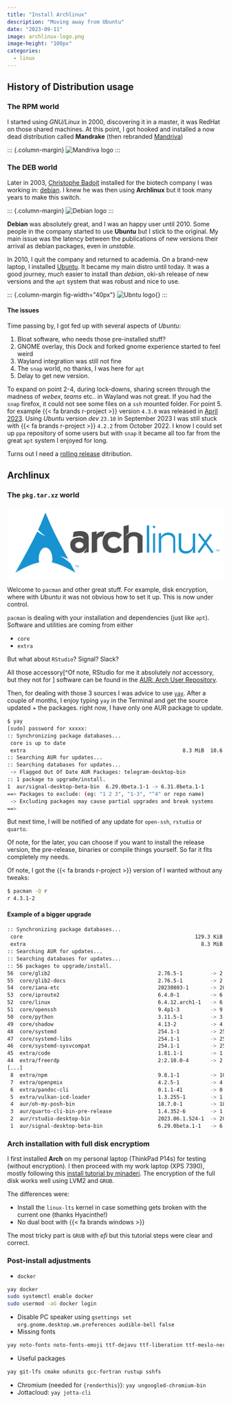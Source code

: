 ```yaml
---
title: "Install Archlinux"
description: "Moving away from Ubuntu"
date: "2023-09-11"
image: archlinux-logo.png
image-height: "100px"
categories:
  - linux
---
```


## History of Distribution usage


### The RPM world

I started using _GNU/Linux_ in 2000, discovering it in a master, it was RedHat on those shared machines.
At this point, I got hooked and installed a now dead distribution called **Mandrake** (then rebranded [Mandriva](https://en.wikipedia.org/wiki/Mandriva_Linux))

::: {.column-margin}
![Mandriva logo](https://upload.wikimedia.org/wikipedia/en/thumb/3/34/Mandriva-Logo.svg/200px-Mandriva-Logo.svg.png)
:::

### The DEB world

Later in 2003, [Christophe Badoit](https://linuxfr.org/users/tof2k) installed for the biotech company I 
was working in: [debian](https://www.debian.org).
I knew he was then using **Archlinux** but it took many years to make this switch.

::: {.column-margin}
![Debian logo](https://www.debian.org/Pics/debian-logo-1024x576.png)
:::

**Debian** was absolutely great, and I was an happy user until 2010. Some people in the company started
to use **Ubuntu** but I stick to the original. My main issue was the latency between the publications of new versions their arrival as debian packages, even in _unstable_.


In 2010, I quit the company and returned to academia. On a brand-new laptop, I installed [Ubuntu](https://ubuntu.com/).
It became my main distro until today. It was a good journey,  much easier to install than _debian_,
 oki-sh release of new versions and the `apt` system that was robust and nice to use.

::: {.column-margin fig-width="40px"}
![Ubntu logo](https://upload.wikimedia.org/wikipedia/commons/thumb/9/9e/UbuntuCoF.svg/240px-UbuntuCoF.svg.png){}
:::

#### The issues

Time passing by, I got fed up with several aspects of _Ubuntu_:

1. Bloat software, who needs those pre-installed stuff?
2. GNOME overlay, this Dock and forked gnome experience started to feel weird
3. Wayland integration was still not fine
4. The `snap` world, no thanks, I was here for `apt`
5. Delay to get new version.

To expand on point 2-4, during lock-downs, sharing screen through the madness of _webex_, _teams_ etc.. in Wayland was not great. If you had the `snap` firefox, it could not see some files on a `ssh` mounted folder.
For point 5. for example {{< fa brands r-project >}} version `4.3.0` was released in [April 2023](https://cran.r-project.org/bin/windows/base/old/). Using _Ubuntu_ version _dev_ `23.10` in September 2023  I was still stuck with {{< fa brands r-project >}} `4.2.2` from October 2022.
I know I could set up `ppa` repository of some users but with `snap` it became all too far from the great `apt` system I enjoyed for long.

Turns out I need a [rolling release](https://en.wikipedia.org/wiki/Rolling_release) ditribution.

## Archlinux

### The `pkg.tar.xz` world

![Archlinux logo](archlinux-logo-dark.png)

Welcome to `pacman` and other great stuff. For example, disk encryption, where with _Ubuntu_ it was not obvious how to set it up. This is now under control.

`pacman` is dealing with your installation and dependencies (just like `apt`).
Software and utilities are coming from either 

- `core`
- `extra` 

But what about `RStudio`? Signal? Slack?

All those accessory[^Of note, RStudio for me it absolutely _not_ accessory, but they not for ] software can be found in the [AUR: Arch User Repository](https://aur.archlinux.org/).

Then, for dealing with those 3 sources I was advice to use [`yay`](https://github.com/Jguer/yay).
After a couple of months, I enjoy typing `yay` in the Terminal and get the source updated + the packages.
right now, I have only one AUR package to update.

``` bash
$ yay
[sudo] password for xxxxx: 
:: Synchronizing package databases...
 core is up to date
 extra                                                   8.3 MiB  10.6 MiB/s 00:01 [################################################] 100%
:: Searching AUR for updates...
:: Searching databases for updates...
 -> Flagged Out Of Date AUR Packages: telegram-desktop-bin
:: 1 package to upgrade/install.
1  aur/signal-desktop-beta-bin  6.29.0beta.1-1 -> 6.31.0beta.1-1
==> Packages to exclude: (eg: "1 2 3", "1-3", "^4" or repo name)
 -> Excluding packages may cause partial upgrades and break systems
==> 
```

 But next time, I will be notified of any update for `open-ssh`, `rstudio` or `quarto`.
 
 Of note, for the later, you can choose if you want to install the release version, the pre-release, binaries or compile things yourself. So far it fits completely my needs.
 
 Of note, I got the {{< fa brands r-project >}} version of I wanted without any tweaks:
 
 ``` bash
 $ pacman -Q r
r 4.3.1-2
```

#### Example of a bigger upgrade

``` bash
:: Synchronizing package databases...
 core                                                        129.3 KiB   994 KiB/s 00:00 [###################################################] 100%
 extra                                                         8.3 MiB  26.1 MiB/s 00:00 [###################################################] 100%
:: Searching AUR for updates...
:: Searching databases for updates...
:: 56 packages to upgrade/install.
56  core/glib2                                   2.76.5-1         -> 2.78.0-1
55  core/glib2-docs                              2.76.5-1         -> 2.78.0-1
54  core/iana-etc                                20230803-1       -> 20230907-1
53  core/iproute2                                6.4.0-1          -> 6.5.0-1
52  core/linux                                   6.4.12.arch1-1   -> 6.5.2.arch1-1
51  core/openssh                                 9.4p1-3          -> 9.4p1-4
50  core/python                                  3.11.5-1         -> 3.11.5-2
49  core/shadow                                  4.13-2           -> 4.13-3
48  core/systemd                                 254.1-1          -> 254.3-1
47  core/systemd-libs                            254.1-1          -> 254.3-1
46  core/systemd-sysvcompat                      254.1-1          -> 254.3-1
45  extra/code                                   1.81.1-1         -> 1.82.0-1
44  extra/freerdp                                2:2.10.0-4       -> 2:2.11.1-1
[...]
 8  extra/npm                                    9.8.1-1          -> 10.1.0-1
 7  extra/openpmix                               4.2.5-1          -> 4.2.6-1
 6  extra/pandoc-cli                             0.1.1-41         -> 0.1.1-43
 5  extra/vulkan-icd-loader                      1.3.255-1        -> 1.3.263-1
 4  aur/oh-my-posh-bin                           18.7.0-1         -> 18.8.1-1
 3  aur/quarto-cli-bin-pre-release               1.4.352-6        -> 1.4.358-6
 2  aur/rstudio-desktop-bin                      2023.06.1.524-1  -> 2023.06.2.561-1
 1  aur/signal-desktop-beta-bin                  6.29.0beta.1-1   -> 6.31.0beta.1-1
```

 
### Arch installation with full disk encryptiom

I first installed **Arch** on my personal laptop (ThinkPad P14s) for testing (without encryption). 
I then proceed with my work laptop (XPS 7390), mostly following this [install tutorial by mjnaderi](https://gist.github.com/mjnaderi/28264ce68f87f52f2cabb823a503e673).
The encryption of the full disk works well using LVM2 and `GRUB`.

The differences were:

- Install the `linux-lts` kernel in case something gets broken with the current one (thanks Hyacinthe!)
- No dual boot with {{< fa brands windows >}}

The most tricky part is `GRUB` with _efi_ but this tutorial steps were clear and correct.

### Post-install adjustments

- `docker`

``` bash
yay docker
sudo systemctl enable docker
sudo usermod -aG docker login
```
- Disable PC speaker using `gsettings set org.gnome.desktop.wm.preferences audible-bell false`
- Missing fonts
``` bash
yay noto-fonts noto-fonts-emoji ttf-dejavu ttf-liberation ttf-meslo-nerd-font-powerlevel10k
```
- Useful packages
``` bash
yay git-lfs cmake udunits gcc-fortran rustup sshfs
```
- Chromium (needed for `{renderthis}`): `yay ungoogled-chromium-bin`
- Jottacloud: `yay jotta-cli`
